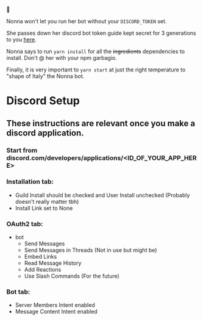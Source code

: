 🤌

Nonna won't let you run her bot without your `DISCORD_TOKEN` set.

She passes down her discord bot token guide kept secret for 3 generations to
you [here](https://discordjs.guide/preparations/setting-up-a-bot-application.html#creating-your-bot).

Nonna says to run `yarn install` for all the ~~ingredients~~ dependencies to install. Don't @ her with your npm
garbagio.

Finally, it is very important to `yarn start` at just the right temperature to "shape of Italy" the Nonna bot.


# Discord Setup 

## These instructions are relevant once you make a discord application.

### Start from discord.com/developers/applications/<ID_OF_YOUR_APP_HERE>

### Installation tab:
- Guild Install should be checked and User Install unchecked (Probably doesn't really matter tbh)
- Install Link set to None

### OAuth2 tab:

- bot
  - Send Messages
  - Send Messages in Threads (Not in use but might be)
  - Embed Links
  - Read Message History
  - Add Reactions
  - Use Slash Commands (For the future)

### Bot tab:

- Server Members Intent enabled
- Message Content Intent enabled
